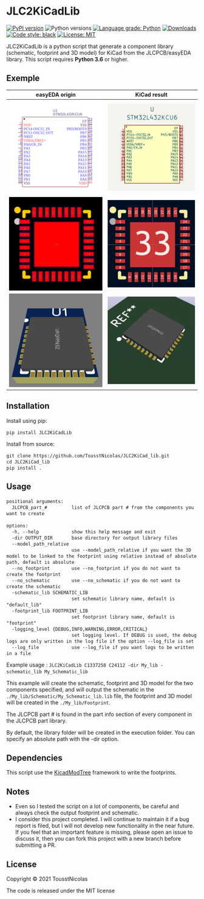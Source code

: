 # JLC2KiCadLib

<p style="text-align: center;">

[![PyPI version](https://badge.fury.io/py/JLC2KiCadLib.svg)](https://badge.fury.io/py/JLC2KiCadLib)
![Python versions](https://img.shields.io/pypi/pyversions/JLC2KiCadLib.svg)
[![Language grade: Python](https://img.shields.io/lgtm/grade/python/g/TousstNicolas/JLC2KiCad_lib.svg?logo=lgtm&logoWidth=18)](https://lgtm.com/projects/g/TousstNicolas/JLC2KiCad_lib/context:python)
[![Downloads](https://pepy.tech/badge/jlc2kicadlib)](https://pepy.tech/project/jlc2kicadlib)
[![Code style: black](https://img.shields.io/badge/code%20style-black-000000.svg)](https://github.com/psf/black)
[![License: MIT](https://img.shields.io/badge/License-MIT-yellow.svg)](https://opensource.org/licenses/MIT)

</p>

JLC2KiCadLib is a python script that generate a component library (schematic, footprint and 3D model) for KiCad from the JLCPCB/easyEDA library.
This script requires **Python 3.6** or higher.

## Exemple 



easyEDA origin | KiCad result
---- | ----
![JLCSchematic](images/JLC_Schematic_1.png) | ![KiCadSchematic](images/KiCad_Schematic_1.png)
![JLCFootprint](images/JLC_Footprint_1.png) | ![KiCadFootprint](images/KiCad_Footprint_1.png)
![JLC3Dmodel](images/JLC_3Dmodel.png) | ![KiCad3Dmodel](images/KiCad_3Dmodel.png)

## Installation

Install using pip: 

```
pip install JLC2KiCadLib
```

Install from source:

```
git clone https://github.com/TousstNicolas/JLC2KiCad_lib.git
cd JLC2KiCad_lib 
pip install . 
```

## Usage 

```
positional arguments:
  JLCPCB_part_#         list of JLCPCB part # from the components you want to create

options:
  -h, --help            show this help message and exit
  -dir OUTPUT_DIR       base directory for output library files
  --model_path_relative
                        use --model_path_relative if you want the 3D model to be linked to the footprint using relative instead of absolute path, default is absolute
  --no_footprint        use --no_footprint if you do not want to create the footprint
  --no_schematic        use --no_schematic if you do not want to create the schematic
  -schematic_lib SCHEMATIC_LIB
                        set schematic library name, default is "default_lib"
  -footprint_lib FOOTPRINT_LIB
                        set footprint library name, default is "footprint"
  -logging_level {DEBUG,INFO,WARNING,ERROR,CRITICAL}
                        set logging level. If DEBUG is used, the debug logs are only written in the log file if the option --log_file is set
  --log_file            use --log_file if you want logs to be written in a file
```

Example usage : `JLC2KiCadLib C1337258 C24112 -dir My_lib -schematic_lib My_Schematic_lib`

This example will create the schematic, footprint and 3D model for the two components specified, and will output the schematic in the `./My_lib/Schematic/My_Schematic_lib.lib` file, the footprint and 3D model will be created in the `./My_lib/Footprint`.

The JLCPCB part # is found in the part info section of every component in the JLCPCB part library. 

By default, the library folder will be created in the execution folder. You can specify an absolute path with the -dir option. 

## Dependencies 

This script use the [KicadModTree](https://gitlab.com/kicad/libraries/kicad-footprint-generator) framework to write the footprints. 

## Notes

* Even so I tested the script on a lot of components, be careful and always check the output footprint and schematic.
* I consider this project completed. I will continue to maintain it if a bug report is filed, but I will not develop new functionality in the near future. If you feel that an important feature is missing, please open an issue to discuss it, then you can fork this project with a new branch before submitting a PR. 

## License 

Copyright © 2021 TousstNicolas 

The code is released under the MIT license
